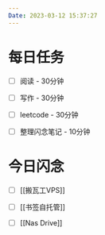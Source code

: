 ```yaml
---
Date: 2023-03-12 15:37:27
---
```


# 每日任务
- [ ] 阅读 - 30分钟
- [ ] 写作 - 30分钟
- [ ] leetcode - 30分钟
- [ ] 整理闪念笔记 - 10分钟


# 今日闪念
- [ ] [[搬瓦工VPS]]
- [ ] [[书签自托管]]
- [ ] [[Nas Drive]]




